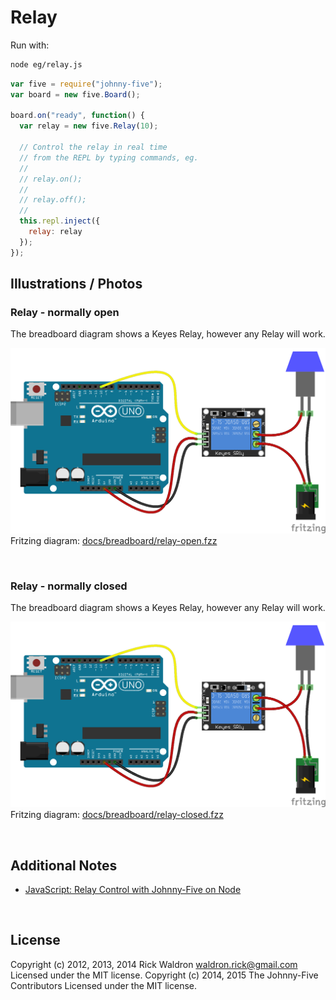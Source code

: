 <!--remove-start-->

# Relay



Run with:
```bash
node eg/relay.js
```

<!--remove-end-->

```javascript
var five = require("johnny-five");
var board = new five.Board();

board.on("ready", function() {
  var relay = new five.Relay(10);

  // Control the relay in real time
  // from the REPL by typing commands, eg.
  //
  // relay.on();
  //
  // relay.off();
  //
  this.repl.inject({
    relay: relay
  });
});

```


## Illustrations / Photos


### Relay - normally open


The breadboard diagram shows a Keyes Relay, however any Relay will work.


![docs/breadboard/relay-open.png](breadboard/relay-open.png)<br>
Fritzing diagram: [docs/breadboard/relay-open.fzz](breadboard/relay-open.fzz)

&nbsp;
### Relay - normally closed


The breadboard diagram shows a Keyes Relay, however any Relay will work.


![docs/breadboard/relay-closed.png](breadboard/relay-closed.png)<br>
Fritzing diagram: [docs/breadboard/relay-closed.fzz](breadboard/relay-closed.fzz)

&nbsp;





## Additional Notes

- [JavaScript: Relay Control with Johnny-Five on Node](http://bocoup.com/weblog/javascript-relay-with-johnny-five/)


&nbsp;

<!--remove-start-->

## License
Copyright (c) 2012, 2013, 2014 Rick Waldron <waldron.rick@gmail.com>
Licensed under the MIT license.
Copyright (c) 2014, 2015 The Johnny-Five Contributors
Licensed under the MIT license.

<!--remove-end-->
